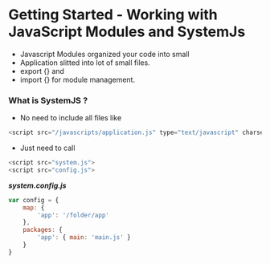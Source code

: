 # Getting Started - Working with JavaScript Modules and SystemJs

- Javascript Modules organized your code into small
- Application slitted into lot of small files.
- export {} and
- import {} for module management.

### What is **SystemJS** ?

- No need to include all files like
```js
<script src="/javascripts/application.js" type="text/javascript" charset="utf-8" async defer></script>
```

- Just need to call
```js
<script src="system.js">
<script src="config.js">
```
***system.config.js***

```js
var config = {
    map: {
        'app': '/folder/app'
    },
    packages: {
        'app': { main: 'main.js' }
    }
}

```